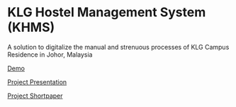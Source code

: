 # KLG Hostel Management System (KHMS)

A solution to digitalize the manual and strenuous processes of KLG Campus Residence in Johor, Malaysia

[Demo](https://youtu.be/0iaAwdjR-4g)

[Project Presentation](https://youtu.be/eI2cYRjsgJ4)

[Project Shortpaper](https://github.com/user-attachments/files/19238876/A20EC4018_FarisIsmailMahboubElkhairi_PSM2Shortpaper.pdf)
